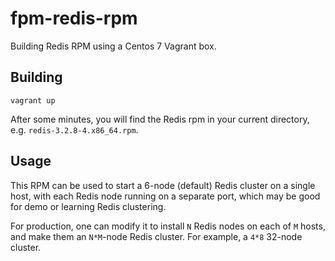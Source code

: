 # fpm-redis-rpm

Building Redis RPM using a Centos 7 Vagrant box.

## Building

    vagrant up

After some minutes, you will find the Redis rpm in your current directory, e.g. `redis-3.2.8-4.x86_64.rpm`.

## Usage

This RPM can be used to start a 6-node (default) Redis cluster on a single host, with each Redis node running on a separate port, which may be good for demo or learning Redis clustering.

For production, one can modify it to install `N` Redis nodes on each of `M` hosts, and make them an `N*M`-node Redis cluster. For example, a `4*8` 32-node cluster.
